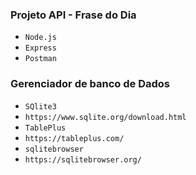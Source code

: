 ### Projeto API - Frase do Dia 
- `Node.js`
- `Express`
- `Postman`

### Gerenciador de banco de Dados
- `SQlite3`
- `https://www.sqlite.org/download.html`
- `TablePlus`
- `https://tableplus.com/`
- `sqlitebrowser`
- `https://sqlitebrowser.org/`
